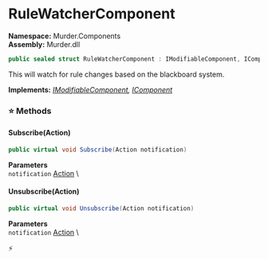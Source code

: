 # RuleWatcherComponent

**Namespace:** Murder.Components \
**Assembly:** Murder.dll

```csharp
public sealed struct RuleWatcherComponent : IModifiableComponent, IComponent
```

This will watch for rule changes based on the blackboard system.

**Implements:** _[IModifiableComponent](../../Bang/Components/IModifiableComponent.html), [IComponent](../../Bang/Components/IComponent.html)_

### ⭐ Methods
#### Subscribe(Action)
```csharp
public virtual void Subscribe(Action notification)
```

**Parameters** \
`notification` [Action](https://learn.microsoft.com/en-us/dotnet/api/System.Action?view=net-7.0) \

#### Unsubscribe(Action)
```csharp
public virtual void Unsubscribe(Action notification)
```

**Parameters** \
`notification` [Action](https://learn.microsoft.com/en-us/dotnet/api/System.Action?view=net-7.0) \



⚡